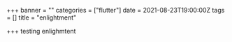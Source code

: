 +++
banner = ""
categories = ["flutter"]
date = 2021-08-23T19:00:00Z
tags = []
title = "enlightment"

+++
testing enlighmtent